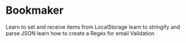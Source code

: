 # Bookmaker
Learn to set  and receive items from LocalStorage
learn to stringify and parse JSON
learn how to create  a Regex for email Validation 
